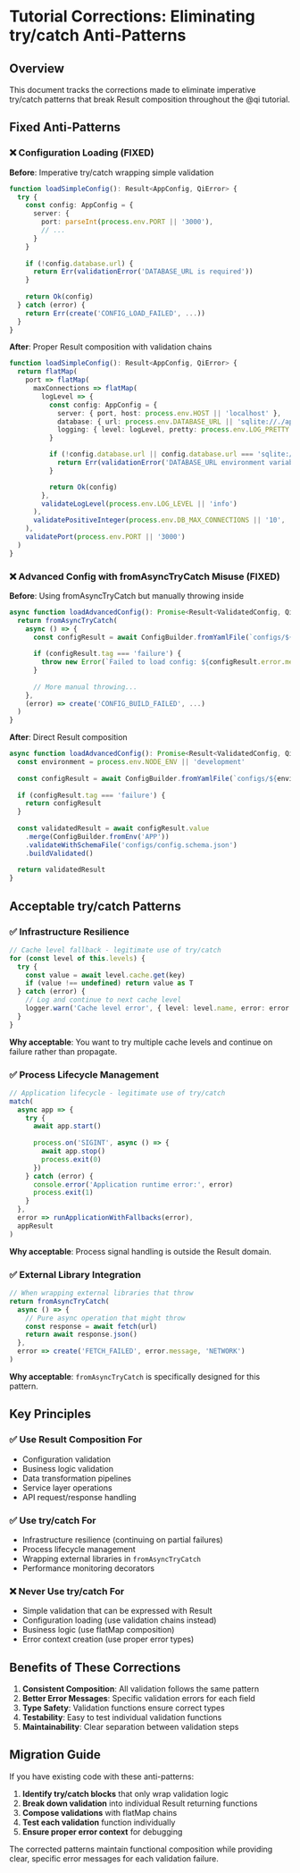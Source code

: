 # Tutorial Corrections: Eliminating try/catch Anti-Patterns

## Overview

This document tracks the corrections made to eliminate imperative try/catch patterns that break Result<T> composition throughout the @qi tutorial.

## Fixed Anti-Patterns

### ❌ **Configuration Loading (FIXED)**

**Before**: Imperative try/catch wrapping simple validation
```typescript
function loadSimpleConfig(): Result<AppConfig, QiError> {
  try {
    const config: AppConfig = {
      server: {
        port: parseInt(process.env.PORT || '3000'),
        // ...
      }
    }
    
    if (!config.database.url) {
      return Err(validationError('DATABASE_URL is required'))
    }
    
    return Ok(config)
  } catch (error) {
    return Err(create('CONFIG_LOAD_FAILED', ...))
  }
}
```

**After**: Proper Result<T> composition with validation chains
```typescript
function loadSimpleConfig(): Result<AppConfig, QiError> {
  return flatMap(
    port => flatMap(
      maxConnections => flatMap(
        logLevel => {
          const config: AppConfig = {
            server: { port, host: process.env.HOST || 'localhost' },
            database: { url: process.env.DATABASE_URL || 'sqlite://./app.db', maxConnections },
            logging: { level: logLevel, pretty: process.env.LOG_PRETTY === 'true' }
          }

          if (!config.database.url || config.database.url === 'sqlite://./app.db') {
            return Err(validationError('DATABASE_URL environment variable is required'))
          }

          return Ok(config)
        },
        validateLogLevel(process.env.LOG_LEVEL || 'info')
      ),
      validatePositiveInteger(process.env.DB_MAX_CONNECTIONS || '10', 'DB_MAX_CONNECTIONS')
    ),
    validatePort(process.env.PORT || '3000')
  )
}
```

### ❌ **Advanced Config with fromAsyncTryCatch Misuse (FIXED)**

**Before**: Using fromAsyncTryCatch but manually throwing inside
```typescript
async function loadAdvancedConfig(): Promise<Result<ValidatedConfig, QiError>> {
  return fromAsyncTryCatch(
    async () => {
      const configResult = await ConfigBuilder.fromYamlFile(`configs/${environment}.yaml`)
      
      if (configResult.tag === 'failure') {
        throw new Error(`Failed to load config: ${configResult.error.message}`)
      }
      
      // More manual throwing...
    },
    (error) => create('CONFIG_BUILD_FAILED', ...)
  )
}
```

**After**: Direct Result<T> composition
```typescript
async function loadAdvancedConfig(): Promise<Result<ValidatedConfig, QiError>> {
  const environment = process.env.NODE_ENV || 'development'
  
  const configResult = await ConfigBuilder.fromYamlFile(`configs/${environment}.yaml`)
  
  if (configResult.tag === 'failure') {
    return configResult
  }
  
  const validatedResult = await configResult.value
    .merge(ConfigBuilder.fromEnv('APP'))
    .validateWithSchemaFile('configs/config.schema.json')
    .buildValidated()
    
  return validatedResult
}
```

## Acceptable try/catch Patterns

### ✅ **Infrastructure Resilience**
```typescript
// Cache level fallback - legitimate use of try/catch
for (const level of this.levels) {
  try {
    const value = await level.cache.get(key)
    if (value !== undefined) return value as T
  } catch (error) {
    // Log and continue to next cache level
    logger.warn('Cache level error', { level: level.name, error: error.message })
  }
}
```

**Why acceptable**: You want to try multiple cache levels and continue on failure rather than propagate.

### ✅ **Process Lifecycle Management**
```typescript
// Application lifecycle - legitimate use of try/catch
match(
  async app => {
    try {
      await app.start()
      
      process.on('SIGINT', async () => {
        await app.stop()
        process.exit(0)
      })
    } catch (error) {
      console.error('Application runtime error:', error)
      process.exit(1)
    }
  },
  error => runApplicationWithFallbacks(error),
  appResult
)
```

**Why acceptable**: Process signal handling is outside the Result<T> domain.

### ✅ **External Library Integration** 
```typescript
// When wrapping external libraries that throw
return fromAsyncTryCatch(
  async () => {
    // Pure async operation that might throw
    const response = await fetch(url)
    return await response.json()
  },
  error => create('FETCH_FAILED', error.message, 'NETWORK')
)
```

**Why acceptable**: `fromAsyncTryCatch` is specifically designed for this pattern.

## Key Principles

### ✅ **Use Result<T> Composition For**
- Configuration validation
- Business logic validation  
- Data transformation pipelines
- Service layer operations
- API request/response handling

### ✅ **Use try/catch For**
- Infrastructure resilience (continuing on partial failures)
- Process lifecycle management
- Wrapping external libraries in `fromAsyncTryCatch`
- Performance monitoring decorators

### ❌ **Never Use try/catch For**
- Simple validation that can be expressed with Result<T>
- Configuration loading (use validation chains instead)
- Business logic (use flatMap composition)
- Error context creation (use proper error types)

## Benefits of These Corrections

1. **Consistent Composition**: All validation follows the same pattern
2. **Better Error Messages**: Specific validation errors for each field
3. **Type Safety**: Validation functions ensure correct types
4. **Testability**: Easy to test individual validation functions
5. **Maintainability**: Clear separation between validation steps

## Migration Guide

If you have existing code with these anti-patterns:

1. **Identify try/catch blocks** that only wrap validation logic
2. **Break down validation** into individual Result<T> returning functions
3. **Compose validations** with flatMap chains
4. **Test each validation** function individually
5. **Ensure proper error context** for debugging

The corrected patterns maintain functional composition while providing clear, specific error messages for each validation failure.